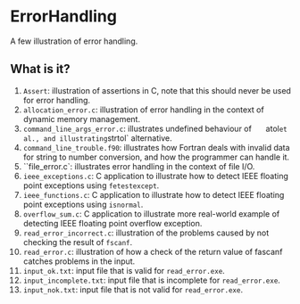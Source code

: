 # ErrorHandling
A few illustration of error handling.

## What is  it?
1. `Assert`: illustration of assertions in C, note that this
    should never be used for error handling.
1. `allocation_error.c`: illustration of error handling in the context
    of dynamic memory management.
1. `command_line_args_error.c`: illustrates undefined behaviour of
`   `atol` et al., and illustrating `strtol` alternative.
1. `command_line_trouble.f90`: illustrates how Fortran deals with
    invalid data for string to number conversion, and how the
    programmer can handle it.
1. ``file_error.c`: illustrates error handling in the context of
    file I/O.
1. `ieee_exceptions.c`: C application to illustrate how to detect
    IEEE floating point exceptions using `fetestexcept`.
1. `ieee_functions.c`: C application to illustrate how to detect
    IEEE floating point exceptions using `isnormal`.
1. `overflow_sum.c`: C application to illustrate more real-world
    example of detecting IEEE floating point overflow exception.
1. `read_error_incorrect.c`: illustration of the problems caused by
    not checking the result of `fscanf`.
1. `read_error.c`: illustration of how a check of the return value
    of fascanf catches problems in the input.
1. `input_ok.txt`: input file that is valid for `read_error.exe`.
1. `input_incomplete.txt`: input file that is incomplete for
    `read_error.exe`.
1. `input_nok.txt`: input file that is not valid for `read_error.exe`.
